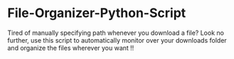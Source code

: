 # File-Organizer-Python-Script
Tired of manually specifying path whenever you download a file? Look no further, use this script to automatically monitor over your downloads folder and organize the files wherever you want !!
